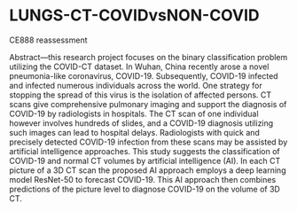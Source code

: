 # LUNGS-CT-COVIDvsNON-COVID
 CE888 reassessment 
 
 
Abstract—this research project focuses on the binary classification problem utilizing the COVID-CT dataset. In Wuhan, China recently arose a novel pneumonia-like coronavirus, COVID-19. Subsequently, COVID-19 infected and infected numerous individuals across the world. One strategy for stopping the spread of this virus is the isolation of affected persons. CT scans give comprehensive pulmonary imaging and support the diagnosis of COVID-19 by radiologists in hospitals. The CT scan of one individual however involves hundreds of slides, and a COVID-19 diagnosis utilizing such images can lead to hospital delays. Radiologists with quick and precisely detected COVID-19 infection from these scans may be assisted by artificial intelligence approaches. This study suggests the classification of COVID-19 and normal CT volumes by artificial intelligence (AI). In each CT picture of a 3D CT scan the proposed AI approach employs a deep learning model ResNet-50 to forecast COVID-19. This AI approach then combines predictions of the picture level to diagnose COVID-19 on the volume of 3D CT.
